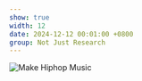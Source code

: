 ```yaml
---
show: true
width: 12
date: 2024-12-12 00:01:00 +0800
group: Not Just Research
---
```

<div>
    <img data-src="{{ 'assets/images/etc/1.jpg' }}" class="lazy w-100 rounded" src="{{ '/assets/images/etc/1.jpg'}}" data-toggle="tooltip" data-placement="top" title="Make Hiphop Music">
</div>